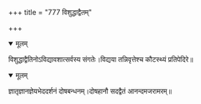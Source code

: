 +++
title = "777 विशुद्धाद्वैतम्"

+++


<details open><summary>मूलम्</summary>

विशुद्धाद्वैतिनोऽविद्यावशात्सर्वस्य संगतेः।विद्यया तन्निवृत्तेश्च कौटस्थ्यं प्रतिपेदिरे॥
</details>



<details open><summary>मूलम्</summary>

ज्ञातृज्ञानज्ञेयभेददर्शनं दोषबन्धनम्।दोषहानौ सदद्वैतं आनन्दमजरामरम्॥
</details>

